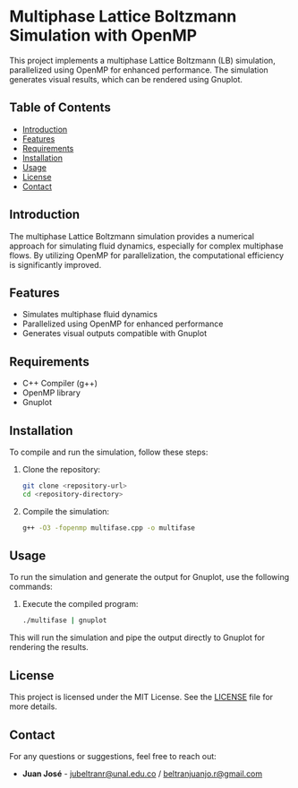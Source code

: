 # Multiphase Lattice Boltzmann Simulation with OpenMP

This project implements a multiphase Lattice Boltzmann (LB) simulation, parallelized using OpenMP for enhanced performance. The simulation generates visual results, which can be rendered using Gnuplot.

## Table of Contents

- [Introduction](#introduction)
- [Features](#features)
- [Requirements](#requirements)
- [Installation](#installation)
- [Usage](#usage)
- [License](#license)
- [Contact](#contact)

## Introduction

The multiphase Lattice Boltzmann simulation provides a numerical approach for simulating fluid dynamics, especially for complex multiphase flows. By utilizing OpenMP for parallelization, the computational efficiency is significantly improved.

## Features

- Simulates multiphase fluid dynamics
- Parallelized using OpenMP for enhanced performance
- Generates visual outputs compatible with Gnuplot

## Requirements

- C++ Compiler (g++)
- OpenMP library
- Gnuplot

## Installation

To compile and run the simulation, follow these steps:

1. Clone the repository:
    ```bash
    git clone <repository-url>
    cd <repository-directory>
    ```

2. Compile the simulation:
    ```bash
    g++ -O3 -fopenmp multifase.cpp -o multifase
    ```

## Usage

To run the simulation and generate the output for Gnuplot, use the following commands:

1. Execute the compiled program:
    ```bash
    ./multifase | gnuplot
    ```

This will run the simulation and pipe the output directly to Gnuplot for rendering the results.

## License

This project is licensed under the MIT License. See the [LICENSE](LICENSE) file for more details.

## Contact

For any questions or suggestions, feel free to reach out:

- **Juan José** - jubeltranr@unal.edu.co / beltranjuanjo.r@gmail.com

